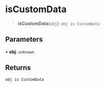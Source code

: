 # isCustomData

> **isCustomData**(`obj`): `obj is CustomData`

## Parameters

• **obj**: `unknown`

## Returns

`obj is CustomData`
